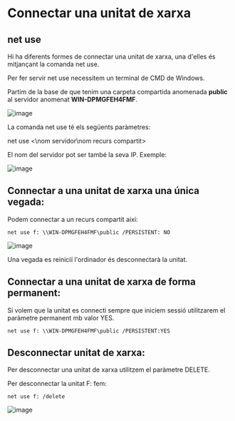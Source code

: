 # Connectar una unitat de xarxa

## net use

Hi ha diferents formes de connectar una unitat de xarxa, una d'elles és mitjançant la comanda net use.

Per fer servir net use necessitem un terminal de CMD de Windows.

Partim de la base de que tenim una carpeta compartida anomenada **public** al servidor anomenat **WIN-DPMGFEH4FMF**.

![image](https://github.com/XaSaFa/MP04/assets/110727546/c603ea50-b6da-4281-b1d7-e956f455ce53)

La comanda net use té els següents paràmetres:

net use <lletra unitat> <\\nom servidor\nom recurs compartit> </usuari>

El nom del servidor pot ser també la seva IP. Exemple:

![image](https://github.com/XaSaFa/MP04/assets/110727546/9f4af515-ae41-4543-bced-b5c3239adcb9)

## Connectar a una unitat de xarxa una única vegada:

Podem connectar a un recurs compartit així:

```
net use f: \\WIN-DPMGFEH4FMF\public /PERSISTENT: NO
```

![image](https://github.com/XaSaFa/MP04/assets/110727546/d6a22411-e966-45c4-a80d-6c48d6556316)

Una vegada es reiniciï l'ordinador és desconnectarà la unitat.

## Connectar a una unitat de xarxa de forma permanent:

Si volem que la unitat es connecti sempre que iniciem sessió utilitzarem el paràmetre permanent mb valor YES.

```
net use f: \\WIN-DPMGFEH4FMF\public /PERSISTENT:YES
```

## Desconnectar unitat de xarxa:

Per desconnectar una unitat de xarxa utilitzem el paràmetre DELETE.

Per desconnectar la unitat F: fem:

```
net use f: /delete
```

![image](https://github.com/XaSaFa/MP04/assets/110727546/f3c63e39-d806-4e0f-8237-bd42ee99d528)


